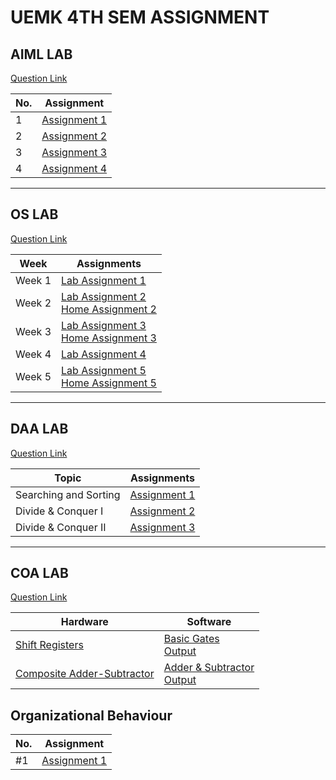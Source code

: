 # UEMK 4TH SEM ASSIGNMENT

## AIML LAB

[Question Link](https://drive.google.com/file/d/1BSitK3FHdX_Sl4C9c0-iRBm7Ru5t7xcZ/view?usp=share_link)

| No. | Assignment                                                                                                  |
| --- | ----------------------------------------------------------------------------------------------------------- |
| 1  | [Assignment 1](./AIML/assignment1/family.pl)                                                                |
| 2  | [Assignment 2](./AIML/assignment2)                                                                          |
| 3  | [Assignment 3](./AIML/assignment3)                                                                          |
| 4  | [Assignment 4](./AIML/assignment4)                                                                          |

---

## OS LAB

[Question Link](https://drive.google.com/file/d/17MxgDsLVDPoPEoon55J599KKZPXzxvXB/view?usp=share_link)

| Week   | Assignments                                                              |
| ------ | ------------------------------------------------------------------------ |
| Week 1 | [Lab Assignment 1](./OS/lab1.md)                                         |
| Week 2 | [Lab Assignment 2](./OS/lab2.md) <br> [Home Assignment 2](./OS/home2.md) |
| Week 3 | [Lab Assignment 3](./OS/lab3.md) <br> [Home Assignment 3](./OS/home3.md) |
| Week 4 | [Lab Assignment 4](./OS/lab4.md)                                         |
| Week 5 | [Lab Assignment 5](./OS/lab5.md) <br> [Home Assignment 5](./OS/home5.md) |

---

## DAA LAB

[Question Link](https://drive.google.com/file/d/1MhDk2XirLLvsDXJI_pgzFEayC_k6YcIm/view?usp=share_link)

| Topic                 | Assignments                               |
| --------------------- | ----------------------------------------- |
| Searching and Sorting | [Assignment 1](./DAA/assignment1/ass1.md) |
| Divide & Conquer I    | [Assignment 2](./DAA/assignment2/ass2.md) |
| Divide & Conquer II   | [Assignment 3](./DAA/assignment3/) |

---

## COA LAB

[Question Link](https://drive.google.com/file/d/1-7jP0Z2jgy9MR66dVtWu6NcOBSIdX3wi/view?usp=share_link)

| Hardware                                                                                                            | Software                                      |
| ------------------------------------------------------------------------------------------------------------------- | --------------------------------------------- |
| [Shift Registers](https://drive.google.com/file/d/1R6YaA5P3Vb5LrckTFdU1n0yfpNnh8VIs/view?usp=share_link)              | [Basic Gates](./COA/basic_gates/)<br> [Output](https://drive.google.com/file/d/1_ajgeoDJ0zg69wK7a348MUoEkiFX-kgq/view?usp=share_link)             |
| [Composite Adder-Subtractor](https://drive.google.com/file/d/1SBKbrfpjqVnBf5BaD6Car8TdWJNDkXML/view?usp=share_link) | [Adder & Subtractor](./COA/adder_subtractor/)<br> [Output](https://drive.google.com/file/d/1D7y7N61KidC1F1OMRCXQzri3EMNuCLhG/view?usp=share_link) |


## Organizational Behaviour

| No. | Assignment                                |
| --- | ----------------------------------------- |
| #1  | [Assignment 1](./OrgBehav/assignment1.md) |
